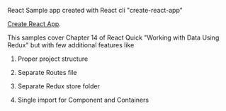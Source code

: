 React Sample app created with React cli "create-react-app"


[Create React App](https://github.com/facebookincubator/create-react-app).


This samples cover Chapter 14 of React Quick "Working with Data Using Redux" 
but with few additional features like

1) Proper project structure

2) Separate Routes file

3) Separate Redux store folder

4) Single import for Component and Containers
